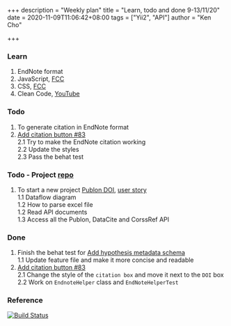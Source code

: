 +++
description = "Weekly plan"
title = "Learn, todo and done 9-13/11/20"
date = 2020-11-09T11:06:42+08:00
tags = ["Yii2", "API"]
author = "Ken Cho"

+++  
### Learn
1. EndNote format  
2. JavaScript, [FCC](https://www.freecodecamp.org/learn/)
3. CSS, [FCC](https://www.freecodecamp.org/learn/)
4. Clean Code, [YouTube](https://www.youtube.com/watch?v=7EmboKQH8lM)

### Todo
1. To generate citation in EndNote format  
2. [Add citation button #83](https://github.com/gigascience/gigadb-website/issues/83)  
    2.1 Try to make the EndNote citation working  
    2.2 Update the styles  
    2.3 Pass the behat test  
    


### Todo - Project [repo](https://github.com/kencho51/test/tree/develop/mint_doi)
1. To start a new project [Publon DOI](https://drive.google.com/file/d/1bCUUq86WwNko8u1JImGmj96s3Rqv0Ldj/view?usp=sharing), [user story](https://docs.google.com/document/d/1CopK9e9QclOd91WRN1LREEBefMDb5cWoHiElj3IfKLc/edit#heading=h.2b6t0w755r3s)  
    1.1 Dataflow diagram  
    1.2 How to parse excel file  
    1.2 Read API documents  
    1.3 Access all the Publon, DataCite and CorssRef API  
    
### Done
1.  Finish the behat test for [Add hypothesis metadata schema](https://github.com/gigascience/gigadb-website/pull/516)  
    1.1 Update feature file and make it more concise and readable  
2. [Add citation button #83](https://github.com/gigascience/gigadb-website/issues/83)  
    2.1 Change the style of the `citation box` and move it next to the `DOI` box  
    2.2 Work on `EndnoteHelper` class and `EndNoteHelperTest`  
    

### Reference


[![Build Status](https://travis-ci.org/kencho51/gigathing.svg?branch=master)](https://travis-ci.org/kencho51/gigathing)



